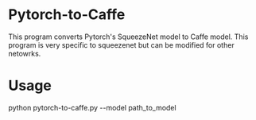 # Pytorch-to-Caffe
This program converts Pytorch's SqueezeNet model to Caffe model. This program is very specific to squeezenet but can be modified for other netowrks.


# Usage
python pytorch-to-caffe.py --model path_to_model
